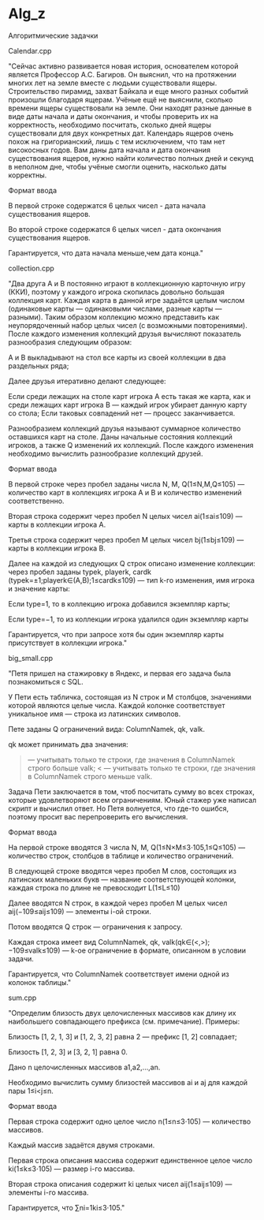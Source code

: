 # Alg_z

Алгоритмические задачки

Calendar.cpp

"Сейчас активно развивается новая история, основателем которой является Профессор А.С. Багиров. Он выяснил, что на протяжении многих лет на земле вместе с людьми существовали ящеры. Строительство пирамид, захват Байкала и еще много разных событий произошли благодаря ящерам.
Учёные ещё не выяснили, сколько времени ящеры существовали на земле. Они находят разные данные в виде даты начала и даты окончания, и чтобы проверить их на корректность, необходимо посчитать, сколько дней ящеры существовали для двух конкретных дат. Календарь ящеров очень похож на григорианский, лишь с тем исключением, что там нет високосных годов.
Вам даны дата начала и дата окончания существования ящеров, нужно найти количество полных дней и секунд в неполном дне, чтобы учёные смогли оценить, насколько даты корректны.

Формат ввода

В первой строке содержатся 6 целых чисел - дата начала существования ящеров.

Во второй строке содержатся 6 целых чисел - дата окончания существования ящеров.

Гарантируется, что дата начала меньше,чем дата конца."

collection.cpp

"Два друга A и B постоянно играют в коллекционную карточную игру (ККИ), поэтому у каждого игрока скопилась довольно большая коллекция карт.
Каждая карта в данной игре задаётся целым числом (одинаковые карты — одинаковыми числами, разные карты — разными).
Таким образом коллекцию можно представить как неупорядоченный набор целых чисел (с возможными повторениями).
После каждого изменения коллекций друзья вычисляют показатель разнообразия следующим образом:

A и B выкладывают на стол все карты из своей коллекции в два раздельных ряда;

Далее друзья итеративно делают следующее:

Если среди лежащих на столе карт игрока A есть такая же карта, как и среди лежащих карт игрока B — каждый игрок убирает данную карту со стола;
Если таковых совпадений нет — процесс заканчивается.

Разнообразием коллекций друзья называют суммарное количество оставшихся карт на столе.
Даны начальные состояния коллекций игроков, а также Q изменений их коллекций. После каждого изменения необходимо вычислить разнообразие коллекций друзей.

Формат ввода

В первой строке через пробел заданы числа N, M, Q(1≤N,M,Q≤105) — количество карт в коллекциях игрока A и B и количество изменений соответственно.

Вторая строка содержит через пробел N целых чисел ai(1≤ai≤109) — карты в коллекции игрока A.

Третья строка содержит через пробел M целых чисел bj(1≤bj≤109) — карты в коллекции игрока B.

Далее на каждой из следующих Q строк описано изменение коллекции: через пробел заданы typek, playerk, cardk (typek=±1;playerk∈(A,B);1≤cardk≤109) — тип k-го изменения, имя игрока и значение карты:

Если type=1, то в коллекцию игрока добавился экземпляр карты;
 
Если type=−1, то из коллекции игрока удалился один экземпляр карты 
 
 Гарантируется, что при запросе хотя бы один экземпляр карты присутствует в коллекции игрока."

 big_small.cpp

 "Петя пришел на стажировку в Яндекс, и первая его задача была познакомиться с SQL.
 
У Пети есть табличка, состоящая из N строк и M столбцов, значениями которой являются целые числа. Каждой колонке соответствует уникальное имя — строка из латинских символов.

Пете заданы Q ограничений вида: ColumnNamek, qk, valk.

qk может принимать два значения:

  > — учитывать только те строки, где значения в ColumnNamek строго больше valk; < — учитывать только те строки, где значения в ColumnNamek строго меньше valk.

Задача Пети заключается в том, чтоб посчитать сумму во всех строках, которые удовлетворяют всем ограничениям. Юный стажер уже написал скрипт и вычислил ответ. Но Петя волнуется, что где-то ошибся, поэтому просит вас перепроверить его вычисления.

Формат ввода

На первой строке вводятся 3 числа N, M, Q(1≤N×M≤3⋅105,1≤Q≤105) — количество строк, столбцов в таблице и количество ограничений.

В следующей строке вводятся через пробел M слов, состоящих из латинских маленьких букв — название соответствующей колонки, каждая строка по длине не превосходит L(1≤L≤10)

Далее вводятся N строк, в каждой через пробел M целых чисел aij(−109≤aij≤109) — элементы i-ой строки.

Потом вводятся Q строк — ограничения к запросу.

Каждая строка имеет вид ColumnNamek, qk, valk(qk∈(<,>);−109≤valk≤109) — k-ое ограничение в формате, описанном в условии задачи.

Гарантируется, что ColumnNamek соответствует имени одной из колонок таблицы."

sum.cpp

"Определим близость двух целочисленных массивов как длину их наибольшего совпадающего префикса (см. примечание).
Примеры:

Близость [1, 2, 1, 3] и [1, 2, 3, 2] равна 2 — префикс [1, 2] совпадает;

Близость [1, 2, 3] и [3, 2, 1] равна 0.

Дано n целочисленных массивов a1,a2,…,an.

Необходимо вычислить сумму близостей массивов ai и aj для каждой пары 1≤i<j≤n.

Формат ввода

Первая строка содержит одно целое число n(1≤n≤3⋅105)  — количество массивов.

Каждый массив задаётся двумя строками.

Первая строка описания массива содержит единственное целое число ki(1≤k≤3⋅105)  — размер i-го массива.

Вторая строка описания содержит ki целых чисел aij(1≤aij≤109) — элементы i-го массива.

Гарантируется, что ∑ni=1ki≤3⋅105."
